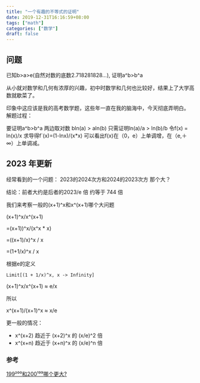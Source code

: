 ```yaml
---
title: "一个有趣的不等式的证明"
date: 2019-12-31T16:16:59+08:00
tags: ["math"]
categories: ["数学"]
draft: false
---
```

## 问题
已知b>a>e(自然对数的底数2.718281828…), 证明a^b>b^a<!--more-->

从小就对数学和几何有浓厚的兴趣，初中时数学和几何也比较好，结果上了大学高数就歇菜了。

印象中这应该是我的高考数学题，这些年一直在我的脑海中，今天彻底弄明白。 解题过程：

要证明a^b>b^a 两边取对数 bln(a) > aln(b) 只需证明ln(a)/a > ln(b)/b 令f(x) = ln(x)/x 求导得f`(x)=(1-lnx)/(x*x) 可以看出f(x)在（0，e）上单调增，在（e,＋∞）上单调减。

## 2023 年更新
经常看到的一个问题：
2023的2024次方和2024的2023次方 那个大？

结论：前者大约是后者的2023/e 倍 约等于 744 倍   

我们来考察一般的(x+1)^x和x^(x+1)哪个大问题

(x+1)^x/x^(x+1)

=(x+1))^x/(x^x * x)

=((x+1)/x)^x / x

=(1+1/x)^x / x


根据e的定义
```
Limit[(1 + 1/x)^x, x -> Infinity]
```

(x+1)^x/x^(x+1) ≈ e/x

所以 

x^(x+1)/(x+1)^x ≈ x/e

更一般的情况：
* x^(x+2) 趋近于 (x+2)^x 的 (x/e)^2 倍
* x^(x+n) 趋近于 (x+n)^x 的 (x/e)^n 倍

### 参考

[199²⁰⁰和200¹⁹⁹哪个更大?](https://www.zhihu.com/question/380167560)

